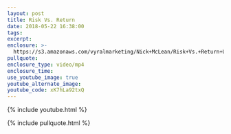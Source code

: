 ```yaml
---
layout: post
title: Risk Vs. Return
date: 2018-05-22 16:38:00
tags:
excerpt:
enclosure: >-
  https://s3.amazonaws.com/vyralmarketing/Nick+McLean/Risk+Vs.+Return+Understand+both+the+buyers+and+sellers+risk+profiles+and+help+mitigate%252C+share.mp4
pullquote:
enclosure_type: video/mp4
enclosure_time:
use_youtube_image: true
youtube_alternate_image:
youtube_code: xK7hLa92txQ
---
```


{% include youtube.html %}

{% include pullquote.html %}